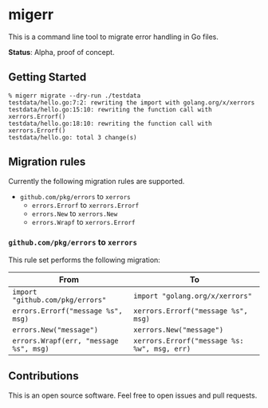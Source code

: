 # migerr

This is a command line tool to migrate error handling in Go files.

**Status**: Alpha, proof of concept.


## Getting Started

```
% migerr migrate --dry-run ./testdata
testdata/hello.go:7:2: rewriting the import with golang.org/x/xerrors
testdata/hello.go:15:10: rewriting the function call with xerrors.Errorf()
testdata/hello.go:18:10: rewriting the function call with xerrors.Errorf()
testdata/hello.go: total 3 change(s)
```


## Migration rules

Currently the following migration rules are supported.

- `github.com/pkg/errors` to `xerrors`
  - `errors.Errorf` to `xerrors.Errorf`
  - `errors.New` to `xerrors.New`
  - `errors.Wrapf` to `xerrors.Errorf`

### `github.com/pkg/errors` to `xerrors`

This rule set performs the following migration:

| From | To |
|------|----|
| `import "github.com/pkg/errors"` | `import "golang.org/x/xerrors"` |
| `errors.Errorf("message %s", msg)` | `xerrors.Errorf("message %s", msg)` |
| `errors.New("message")` | `xerrors.New("message")` |
| `errors.Wrapf(err, "message %s", msg)` | `xerrors.Errorf("message %s: %w", msg, err)` |


## Contributions

This is an open source software.
Feel free to open issues and pull requests.

